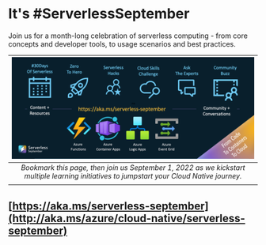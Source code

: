 <!--
Copyright (c) Microsoft Corporation.

Licensed under the Creative Commons Attribution 4.0 International (CC-BY-4.0) license.
-->

# It's #ServerlessSeptember

Join us for a month-long celebration of serverless computing - from core concepts and developer tools, to usage scenarios and best practices.

| ![Welcome to Serverless September](./website/static/img/banners/post-kickoff.png)|
|:---:|
|_Bookmark this page, then join us September 1, 2022 as we kickstart multiple learning initiatives to jumpstart your Cloud Native journey._| 
||

## [https://aka.ms/serverless-september](http://aka.ms/azure/cloud-native/serverless-september)

<!--
<picture>
  <source media="(prefers-color-scheme: dark)" srcset="./assets/Serverless-September_Dark.png">
  <source media="(prefers-color-scheme: light)" srcset="./assets/Serverless-September_Light.png">
  <img alt="Serverless September" src="./assets/Serverless-September_Light.png">
</picture>
-->
